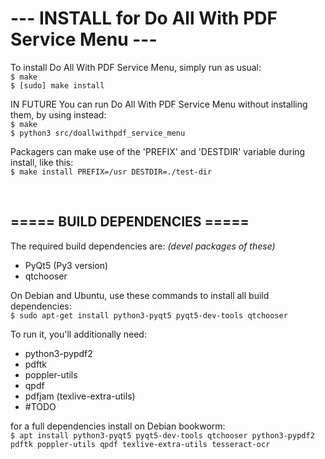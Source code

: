# ---  INSTALL for Do All With PDF Service Menu  ---

To install Do All With PDF Service Menu, simply run as usual: <br/>
`$ make` <br/>
`$ [sudo] make install`

IN FUTURE You can run Do All With PDF Service Menu without installing them, by using instead: <br/>
`$ make` <br/>
`$ python3 src/doallwithpdf_service_menu`

Packagers can make use of the 'PREFIX' and 'DESTDIR' variable during install, like this: <br/>
`$ make install PREFIX=/usr DESTDIR=./test-dir`

<br/>

===== BUILD DEPENDENCIES =====
--------------------------------
The required build dependencies are: <i>(devel packages of these)</i>

 - PyQt5 (Py3 version)
 - qtchooser

On Debian and Ubuntu, use these commands to install all build dependencies: <br/>
`$ sudo apt-get install python3-pyqt5 pyqt5-dev-tools qtchooser`

To run it, you'll additionally need:

 - python3-pypdf2
 - pdftk
 - poppler-utils
 - qpdf
 - pdfjam (texlive-extra-utils)
 - #TODO

for a full dependencies install on Debian bookworm: <br/>
`$ apt install python3-pyqt5 pyqt5-dev-tools qtchooser python3-pypdf2 pdftk poppler-utils qpdf texlive-extra-utils tesseract-ocr`
